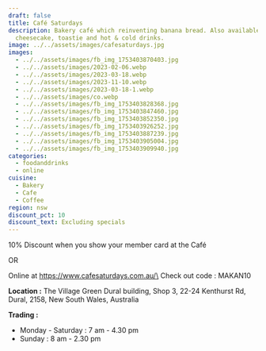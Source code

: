 ```yaml
---
draft: false
title: Café Saturdays
description: Bakery café which reinventing banana bread. Also available Basque
  cheesecake, toastie and hot & cold drinks.
image: ../../assets/images/cafesaturdays.jpg
images:
  - ../../assets/images/fb_img_1753403870403.jpg
  - ../../assets/images/2023-02-06.webp
  - ../../assets/images/2023-03-18.webp
  - ../../assets/images/2023-11-10.webp
  - ../../assets/images/2023-03-18-1.webp
  - ../../assets/images/co.webp
  - ../../assets/images/fb_img_1753403828368.jpg
  - ../../assets/images/fb_img_1753403847460.jpg
  - ../../assets/images/fb_img_1753403852350.jpg
  - ../../assets/images/fb_img_1753403926252.jpg
  - ../../assets/images/fb_img_1753403887239.jpg
  - ../../assets/images/fb_img_1753403905004.jpg
  - ../../assets/images/fb_img_1753403909940.jpg
categories:
  - foodanddrinks
  - online
cuisine:
  - Bakery
  - Cafe
  - Coffee
region: nsw
discount_pct: 10
discount_text: Excluding specials
---
```


10% Discount when you show your member card at the Café

OR

Online at https://www.cafesaturdays.com.au/\
Check out code : MAKAN10

**Location :** The Village Green Dural building, Shop 3, 22-24 Kenthurst Rd, Dural, 2158, New South Wales, Australia

**Trading :**

- Monday - Saturday : 7 am - 4.30 pm
- Sunday : 8 am - 2.30 pm
